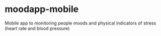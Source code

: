 # moodapp-mobile
Mobile app to monitoring people moods and physical indicators of stress (heart rate and blood pressure)
